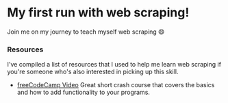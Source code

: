 # My first run with web scraping!
Join me on my journey to teach myself web scraping 😄

### 

### Resources 
I've compiled a list of resources that I used to help me learn web scraping if you're someone who's also interested in picking up this skill.
- [freeCodeCamp Video](https://www.youtube.com/watch?v=XVv6mJpFOb0)
Great short crash course that covers the basics and how to add functionality to your programs.

